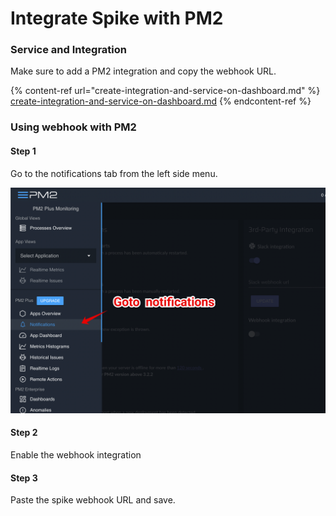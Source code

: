# Integrate Spike with PM2

### Service and Integration

Make sure to add a PM2 integration and copy the webhook URL.

{% content-ref url="create-integration-and-service-on-dashboard.md" %}
[create-integration-and-service-on-dashboard.md](create-integration-and-service-on-dashboard.md)
{% endcontent-ref %}



### Using webhook with PM2



#### Step 1

Go to the notifications tab from the left side menu.

![](<../.gitbook/assets/image (144) (1) (1).png>)



#### Step 2

Enable the webhook integration



#### Step 3

Paste the spike webhook URL and save.
